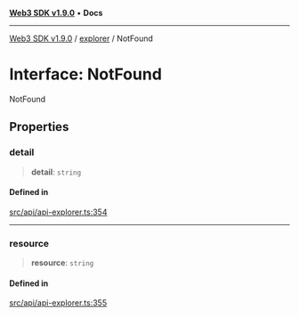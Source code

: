 [**Web3 SDK v1.9.0**](../../../README.md) • **Docs**

***

[Web3 SDK v1.9.0](../../../globals.md) / [explorer](../README.md) / NotFound

# Interface: NotFound

NotFound

## Properties

### detail

> **detail**: `string`

#### Defined in

[src/api/api-explorer.ts:354](https://github.com/Mystic-Nayy/alephium-web3/blob/c1afd789a197ce5fe21f08c2965942090157c33d/packages/web3/src/api/api-explorer.ts#L354)

***

### resource

> **resource**: `string`

#### Defined in

[src/api/api-explorer.ts:355](https://github.com/Mystic-Nayy/alephium-web3/blob/c1afd789a197ce5fe21f08c2965942090157c33d/packages/web3/src/api/api-explorer.ts#L355)
